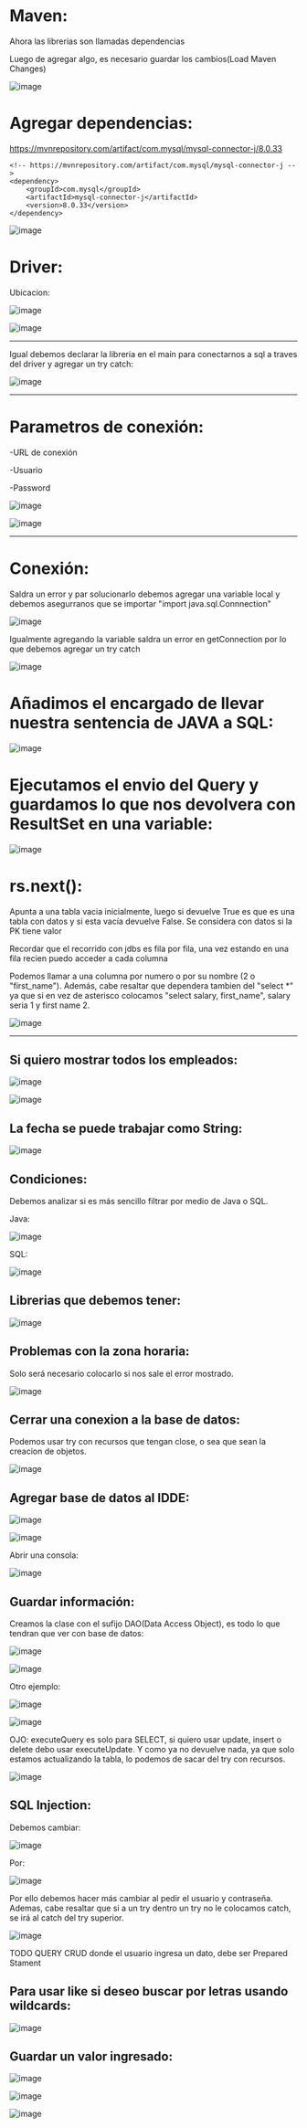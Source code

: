 # Maven:
Ahora las librerias son llamadas dependencias

Luego de agregar algo, es necesario guardar los cambios(Load Maven Changes)

![image](https://github.com/Pierohc/JDBC/assets/133154904/668896c2-faa9-4709-9b81-6cbafec56fd9)

# Agregar dependencias:

https://mvnrepository.com/artifact/com.mysql/mysql-connector-j/8.0.33

    <!-- https://mvnrepository.com/artifact/com.mysql/mysql-connector-j -->
    <dependency>
        <groupId>com.mysql</groupId>
        <artifactId>mysql-connector-j</artifactId>
        <version>8.0.33</version>
    </dependency>

![image](https://github.com/Pierohc/JDBC/assets/133154904/dd48281e-b6ae-497e-b489-6bcf3f954eb5)

# Driver:
Ubicacion:

![image](https://github.com/Pierohc/JDBC/assets/133154904/9f1c76cf-8576-41de-a7b9-2bfe45214894)


![image](https://github.com/Pierohc/JDBC/assets/133154904/24f082f9-5dd0-47e0-a168-ac22ebb402b8)

---------

Igual debemos declarar la libreria en el main para conectarnos a sql a traves del driver y agregar un try catch:

![image](https://github.com/Pierohc/JDBC/assets/133154904/7c432e16-132b-4a9a-9eae-25f672281e9a)

-----------------

# Parametros de conexión:

-URL de conexión

-Usuario

-Password

![image](https://github.com/Pierohc/JDBC/assets/133154904/31748286-be79-4514-b19b-ce376b82569f)

![image](https://github.com/Pierohc/JDBC/assets/133154904/ece77ff3-9668-44a1-be17-8822bd587ec5)

-----------------------------

# Conexión:

Saldra un error y par solucionarlo debemos agregar una variable local y debemos asegurranos que se importar "import java.sql.Connnection"

![image](https://github.com/Pierohc/JDBC/assets/133154904/d15338df-7bc3-41e0-8ce2-87c53ed021ad)

Igualmente agregando la variable saldra un error en getConnection por lo que debemos agregar un try catch

![image](https://github.com/Pierohc/JDBC/assets/133154904/72f59f46-9b01-4368-bdae-71b693bd7955)

# Añadimos el encargado de llevar nuestra sentencia de JAVA a SQL:

![image](https://github.com/Pierohc/JDBC/assets/133154904/34ea6edd-8042-4fb3-ad4f-3373126da02f)

# Ejecutamos el envio del Query y guardamos lo que nos devolvera con ResultSet en una variable:

![image](https://github.com/Pierohc/JDBC/assets/133154904/3a874242-f64a-48e1-abe2-b28f52ed1d9f)

# rs.next():

Apunta a una tabla vacia inicialmente, luego si devuelve True es que es una tabla con datos 
y si esta vacía devuelve False. Se considera con datos si la PK tiene valor

Recordar que el recorrido con jdbs es fila por fila, una vez estando en una fila recien puedo acceder a cada columna

Podemos llamar a una columna por numero o por su nombre (2 o "first_name"). Además, cabe resaltar
que dependera tambien del "select *" ya que si en vez de asterisco colocamos
"select salary, first_name", salary seria 1 y first name 2.

![image](https://github.com/Pierohc/JDBC/assets/133154904/295edce6-b34e-4a63-a1cc-46e72ae499ff)

-----------

## Si quiero mostrar todos los empleados:

![image](https://github.com/Pierohc/JDBC/assets/133154904/e4543acf-c879-4363-946f-0d228a1d666a)

![image](https://github.com/Pierohc/JDBC/assets/133154904/ee01ee1a-dc00-4da2-9911-5305786f05a0)

## La fecha se puede trabajar como String:

![image](https://github.com/Pierohc/JDBC/assets/133154904/86aecd9a-f5e5-472d-a923-b8f414d24f70)

## Condiciones:
Debemos analizar si es más sencillo filtrar por medio de Java o SQL.

Java:

![image](https://github.com/Pierohc/JDBC/assets/133154904/86287084-8237-4dce-a8e1-0ffe58feb377)

SQL:

![image](https://github.com/Pierohc/JDBC/assets/133154904/01913dc5-72e8-4303-9981-53ef6edc306a)

## Librerias que debemos tener:

![image](https://github.com/Pierohc/JDBC/assets/133154904/223c1b46-130c-459f-b9df-2f8588c453cc)

## Problemas con la zona horaria:

Solo será necesario colocarlo si nos sale el error mostrado.

![image](https://github.com/Pierohc/JDBC/assets/133154904/a31ab9bf-68f9-47dc-8dbc-6484b708c3b9)

## Cerrar una conexion a la base de datos:

Podemos usar try con recursos que tengan close, o sea que sean la creacion de objetos.

![image](https://github.com/Pierohc/JDBC/assets/133154904/0ec8572d-e0e4-4da8-b1e0-d80556202983)


## Agregar base de datos al IDDE:

![image](https://github.com/Pierohc/JDBC/assets/133154904/c7d4f09b-4d08-460d-98e8-9f4fe7f3f3f2)

![image](https://github.com/Pierohc/JDBC/assets/133154904/4694df7b-c340-42ed-b7de-2b1fb56b8801)

Abrir una consola:

![image](https://github.com/Pierohc/JDBC/assets/133154904/6bd36fe0-3faf-4831-820d-fc71adf21823)


## Guardar información:

Creamos la clase con el sufijo DAO(Data Access Object), es todo lo que tendran que ver con base
de datos:

![image](https://github.com/Pierohc/JDBC/assets/133154904/db7067d4-8db9-452f-b9e8-9690fc2bc801)

![image](https://github.com/Pierohc/JDBC/assets/133154904/7d52f6b0-9c7d-4c44-a87b-dd88f25a285f)

Otro ejemplo:

![image](https://github.com/Pierohc/JDBC/assets/133154904/70f4839a-d550-4ead-9968-224351f5f01a)

![image](https://github.com/Pierohc/JDBC/assets/133154904/5d9d4a80-156e-4596-9731-9751cbb41c80)

OJO: executeQuery es solo para SELECT, si quiero usar update, insert o delete debo usar executeUpdate. Y como ya no devuelve nada, ya que solo estamos actualizando la tabla, lo podemos de sacar del try con recursos.

![image](https://github.com/Pierohc/JDBC/assets/133154904/9c8eb336-5c99-41b0-9ce5-67069b65a0c8)

## SQL Injection:

Debemos cambiar:

![image](https://github.com/Pierohc/JDBC/assets/133154904/8c64d431-ef10-4cc4-8578-45c3cde1c32e)

Por:

![image](https://github.com/Pierohc/JDBC/assets/133154904/4afe98fa-a76d-4688-a595-55d11e485d2a)

Por ello debemos hacer más cambiar al pedir el usuario y contraseña. Ademas,
cabe resaltar que si a un try dentro un try no le colocamos catch, se irá al catch del try superior.

![image](https://github.com/Pierohc/JDBC/assets/133154904/3354113d-3c13-405a-9c14-04ed65f40f58)

TODO QUERY CRUD donde el usuario ingresa un dato, debe ser Prepared Stament


## Para usar like si deseo buscar por letras usando wildcards:

![image](https://github.com/Pierohc/JDBC/assets/133154904/ab4191fd-7fbb-4834-8405-bb2a9e4e8506)

## Guardar un valor ingresado:

![image](https://github.com/Pierohc/JDBC/assets/133154904/1ddee68e-cc32-433d-a768-47d704e45bc3)

![image](https://github.com/Pierohc/JDBC/assets/133154904/b0479b44-e77c-4621-a1d5-d207ac67a136)

![image](https://github.com/Pierohc/JDBC/assets/133154904/4a57054c-ad19-4ef0-98d7-de110866acf2)





